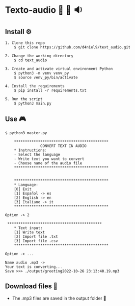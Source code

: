# Texto-audio  :pencil: :twisted_rightwards_arrows: :sound: 


## Install  :gear:

```console
1. Clone this repo
    $ git clone https://github.com/d4niel9/text_audio.git

2. Change the working directory
    $ cd text_audio

3. Create and activate virtual environment Python
    $ python3 -m venv venv_py
    $ source venv_py/bin/activate

4. Install the requirements
    $ pip install -r requirements.txt

5. Run the script
    $ python3 main.py
```


## Use :video_game:

```consol
$ python3 master.py

    *******************************************
                CONVERT TEXT IN AUDIO
    * Instructions:
    - Select the language
    - Write text you want to convert
    - Choose name of the audio file
    *******************************************
    

    *******************************************
    * Language:
    [0] Exit
    [1] Español -> es
    [2] English -> en 
    [3] Italiano -> it
    *******************************************
    
Option -> 2

 *******************************************
    * Text input:
    [1] Write text
    [2] Import file .txt 
    [3] Import file .csv
    *******************************************

Option -> ...

Name audio .mp3 -> 
Your text is converting...
Save >>> ./output/greeting2022-10-26 23:13:40.19.mp3
```


## Download files  :floppy_disk:
* The .mp3 files are saved in the output folder  :file_folder:

